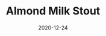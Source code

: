 ---
title: "Almond Milk Stout"
draft: false
date: 2020-12-24
summary: "An English style Milk Stout with Disaronno amaretto."
favicon: 'images/favicon.ico'
label: 
OG: 1.058
FG: 1.019
SRM: 'srm41'
IBUS: 34
kegged: false
weight: 2
---